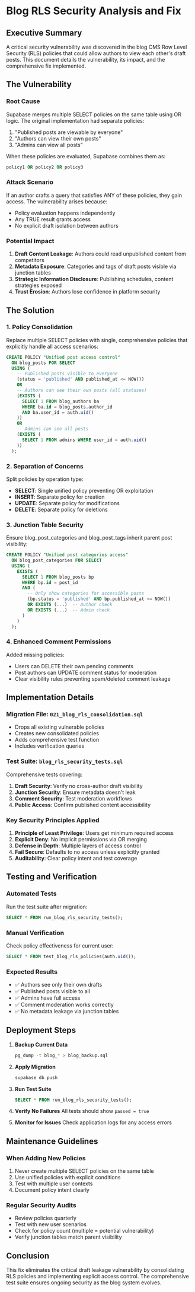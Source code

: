 # Blog RLS Security Analysis and Fix

## Executive Summary

A critical security vulnerability was discovered in the blog CMS Row Level Security (RLS) policies that could allow authors to view each other's draft posts. This document details the vulnerability, its impact, and the comprehensive fix implemented.

## The Vulnerability

### Root Cause
Supabase merges multiple SELECT policies on the same table using OR logic. The original implementation had separate policies:
1. "Published posts are viewable by everyone"
2. "Authors can view their own posts"
3. "Admins can view all posts"

When these policies are evaluated, Supabase combines them as:
```sql
policy1 OR policy2 OR policy3
```

### Attack Scenario
If an author crafts a query that satisfies ANY of these policies, they gain access. The vulnerability arises because:
- Policy evaluation happens independently
- Any TRUE result grants access
- No explicit draft isolation between authors

### Potential Impact
1. **Draft Content Leakage**: Authors could read unpublished content from competitors
2. **Metadata Exposure**: Categories and tags of draft posts visible via junction tables
3. **Strategic Information Disclosure**: Publishing schedules, content strategies exposed
4. **Trust Erosion**: Authors lose confidence in platform security

## The Solution

### 1. Policy Consolidation
Replace multiple SELECT policies with single, comprehensive policies that explicitly handle all access scenarios:

```sql
CREATE POLICY "Unified post access control" 
  ON blog_posts FOR SELECT
  USING (
    -- Published posts visible to everyone
    (status = 'published' AND published_at <= NOW())
    OR 
    -- Authors can see their own posts (all statuses)
    (EXISTS (
      SELECT 1 FROM blog_authors ba 
      WHERE ba.id = blog_posts.author_id 
      AND ba.user_id = auth.uid()
    ))
    OR
    -- Admins can see all posts
    (EXISTS (
      SELECT 1 FROM admins WHERE user_id = auth.uid()
    ))
  );
```

### 2. Separation of Concerns
Split policies by operation type:
- **SELECT**: Single unified policy preventing OR exploitation
- **INSERT**: Separate policy for creation
- **UPDATE**: Separate policy for modifications
- **DELETE**: Separate policy for deletions

### 3. Junction Table Security
Ensure blog_post_categories and blog_post_tags inherit parent post visibility:

```sql
CREATE POLICY "Unified post categories access"
  ON blog_post_categories FOR SELECT
  USING (
    EXISTS (
      SELECT 1 FROM blog_posts bp
      WHERE bp.id = post_id
      AND (
        -- Only show categories for accessible posts
        (bp.status = 'published' AND bp.published_at <= NOW())
        OR EXISTS (...)  -- Author check
        OR EXISTS (...)  -- Admin check
      )
    )
  );
```

### 4. Enhanced Comment Permissions
Added missing policies:
- Users can DELETE their own pending comments
- Post authors can UPDATE comment status for moderation
- Clear visibility rules preventing spam/deleted comment leakage

## Implementation Details

### Migration File: `021_blog_rls_consolidation.sql`
- Drops all existing vulnerable policies
- Creates new consolidated policies
- Adds comprehensive test function
- Includes verification queries

### Test Suite: `blog_rls_security_tests.sql`
Comprehensive tests covering:
1. **Draft Security**: Verify no cross-author draft visibility
2. **Junction Security**: Ensure metadata doesn't leak
3. **Comment Security**: Test moderation workflows
4. **Public Access**: Confirm published content accessibility

### Key Security Principles Applied

1. **Principle of Least Privilege**: Users get minimum required access
2. **Explicit Deny**: No implicit permissions via OR merging
3. **Defense in Depth**: Multiple layers of access control
4. **Fail Secure**: Defaults to no access unless explicitly granted
5. **Auditability**: Clear policy intent and test coverage

## Testing and Verification

### Automated Tests
Run the test suite after migration:
```sql
SELECT * FROM run_blog_rls_security_tests();
```

### Manual Verification
Check policy effectiveness for current user:
```sql
SELECT * FROM test_blog_rls_policies(auth.uid());
```

### Expected Results
- ✅ Authors see only their own drafts
- ✅ Published posts visible to all
- ✅ Admins have full access
- ✅ Comment moderation works correctly
- ✅ No metadata leakage via junction tables

## Deployment Steps

1. **Backup Current Data**
   ```bash
   pg_dump -t blog_* > blog_backup.sql
   ```

2. **Apply Migration**
   ```bash
   supabase db push
   ```

3. **Run Test Suite**
   ```sql
   SELECT * FROM run_blog_rls_security_tests();
   ```

4. **Verify No Failures**
   All tests should show `passed = true`

5. **Monitor for Issues**
   Check application logs for any access errors

## Maintenance Guidelines

### When Adding New Policies
1. Never create multiple SELECT policies on the same table
2. Use unified policies with explicit conditions
3. Test with multiple user contexts
4. Document policy intent clearly

### Regular Security Audits
- Review policies quarterly
- Test with new user scenarios
- Check for policy count (multiple = potential vulnerability)
- Verify junction tables match parent visibility

## Conclusion

This fix eliminates the critical draft leakage vulnerability by consolidating RLS policies and implementing explicit access control. The comprehensive test suite ensures ongoing security as the blog system evolves.